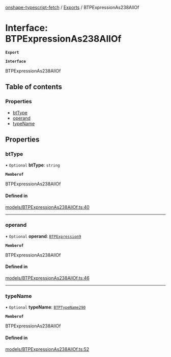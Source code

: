 [onshape-typescript-fetch](../README.md) / [Exports](../modules.md) / BTPExpressionAs238AllOf

# Interface: BTPExpressionAs238AllOf

**`Export`**

**`Interface`**

BTPExpressionAs238AllOf

## Table of contents

### Properties

- [btType](BTPExpressionAs238AllOf.md#bttype)
- [operand](BTPExpressionAs238AllOf.md#operand)
- [typeName](BTPExpressionAs238AllOf.md#typename)

## Properties

### btType

• `Optional` **btType**: `string`

**`Memberof`**

BTPExpressionAs238AllOf

#### Defined in

[models/BTPExpressionAs238AllOf.ts:40](https://github.com/toebes/onshape-typescript-fetch/blob/3e11ae1/models/BTPExpressionAs238AllOf.ts#L40)

___

### operand

• `Optional` **operand**: [`BTPExpression9`](BTPExpression9.md)

**`Memberof`**

BTPExpressionAs238AllOf

#### Defined in

[models/BTPExpressionAs238AllOf.ts:46](https://github.com/toebes/onshape-typescript-fetch/blob/3e11ae1/models/BTPExpressionAs238AllOf.ts#L46)

___

### typeName

• `Optional` **typeName**: [`BTPTypeName290`](BTPTypeName290.md)

**`Memberof`**

BTPExpressionAs238AllOf

#### Defined in

[models/BTPExpressionAs238AllOf.ts:52](https://github.com/toebes/onshape-typescript-fetch/blob/3e11ae1/models/BTPExpressionAs238AllOf.ts#L52)
